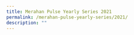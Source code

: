 ```yaml
---
title: Merahan Pulse Yearly Series 2021
permalink: /merahan-pulse-yearly-series/2021/
description: ""
---
```

